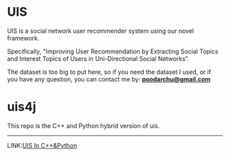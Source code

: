 # UIS
UIS is a social network user recommender system using our novel framework.

Specifically, "Improving User Recommendation by Extracting Social Topics and Interest Topics of Users in Uni-Directional Social Networks".
 
The dataset is too big to put here, so if you need the dataset I used, or  if you have any question, you can contact me by:
**poodarchu@gmail.com**

# uis4j
This repo is the C++ and Python hybrid version of uis.

---
LINK:[UIS In C++&Python](https://github.com/poodarchu/uis4cppy)

